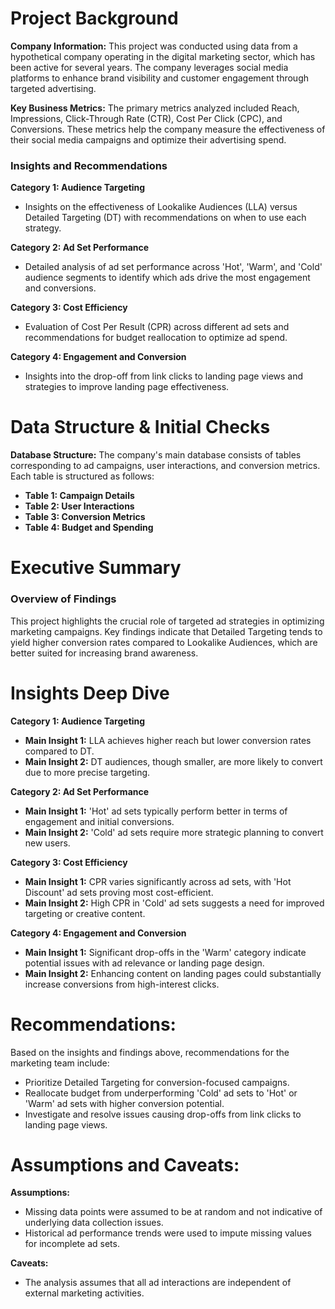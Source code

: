 
# Project Background
**Company Information:** This project was conducted using data from a hypothetical company operating in the digital marketing sector, which has been active for several years. The company leverages social media platforms to enhance brand visibility and customer engagement through targeted advertising.

**Key Business Metrics:** The primary metrics analyzed included Reach, Impressions, Click-Through Rate (CTR), Cost Per Click (CPC), and Conversions. These metrics help the company measure the effectiveness of their social media campaigns and optimize their advertising spend.

### Insights and Recommendations

**Category 1: Audience Targeting**

- Insights on the effectiveness of Lookalike Audiences (LLA) versus Detailed Targeting (DT) with recommendations on when to use each strategy.

**Category 2: Ad Set Performance**

- Detailed analysis of ad set performance across 'Hot', 'Warm', and 'Cold' audience segments to identify which ads drive the most engagement and conversions.

**Category 3: Cost Efficiency**

- Evaluation of Cost Per Result (CPR) across different ad sets and recommendations for budget reallocation to optimize ad spend.

**Category 4: Engagement and Conversion**

- Insights into the drop-off from link clicks to landing page views and strategies to improve landing page effectiveness.

# Data Structure & Initial Checks

**Database Structure:** The company's main database consists of tables corresponding to ad campaigns, user interactions, and conversion metrics. Each table is structured as follows:

- **Table 1: Campaign Details**
- **Table 2: User Interactions**
- **Table 3: Conversion Metrics**
- **Table 4: Budget and Spending**



# Executive Summary

### Overview of Findings

This project highlights the crucial role of targeted ad strategies in optimizing marketing campaigns. Key findings indicate that Detailed Targeting tends to yield higher conversion rates compared to Lookalike Audiences, which are better suited for increasing brand awareness.



# Insights Deep Dive
**Category 1: Audience Targeting**

- **Main Insight 1:** LLA achieves higher reach but lower conversion rates compared to DT.
- **Main Insight 2:** DT audiences, though smaller, are more likely to convert due to more precise targeting.

**Category 2: Ad Set Performance**

- **Main Insight 1:** 'Hot' ad sets typically perform better in terms of engagement and initial conversions.
- **Main Insight 2:** 'Cold' ad sets require more strategic planning to convert new users.

**Category 3: Cost Efficiency**

- **Main Insight 1:** CPR varies significantly across ad sets, with 'Hot Discount' ad sets proving most cost-efficient.
- **Main Insight 2:** High CPR in 'Cold' ad sets suggests a need for improved targeting or creative content.

**Category 4: Engagement and Conversion**

- **Main Insight 1:** Significant drop-offs in the 'Warm' category indicate potential issues with ad relevance or landing page design.
- **Main Insight 2:** Enhancing content on landing pages could substantially increase conversions from high-interest clicks.



# Recommendations:

Based on the insights and findings above, recommendations for the marketing team include:

- Prioritize Detailed Targeting for conversion-focused campaigns.
- Reallocate budget from underperforming 'Cold' ad sets to 'Hot' or 'Warm' ad sets with higher conversion potential.
- Investigate and resolve issues causing drop-offs from link clicks to landing page views.


# Assumptions and Caveats:

**Assumptions:**

- Missing data points were assumed to be at random and not indicative of underlying data collection issues.
- Historical ad performance trends were used to impute missing values for incomplete ad sets.

**Caveats:**

- The analysis assumes that all ad interactions are independent of external marketing activities.
